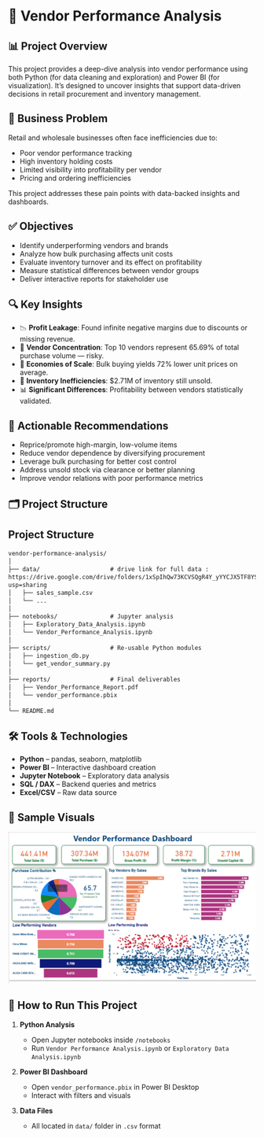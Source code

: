 # 🧾 Vendor Performance Analysis  

## 📊 Project Overview

This project provides a deep-dive analysis into vendor performance using both Python (for data cleaning and exploration) and Power BI (for visualization). It’s designed to uncover insights that support data-driven decisions in retail procurement and inventory management.

## 🎯 Business Problem

Retail and wholesale businesses often face inefficiencies due to:
- Poor vendor performance tracking
- High inventory holding costs
- Limited visibility into profitability per vendor
- Pricing and ordering inefficiencies

This project addresses these pain points with data-backed insights and dashboards.

## ✅ Objectives

- Identify underperforming vendors and brands
- Analyze how bulk purchasing affects unit costs
- Evaluate inventory turnover and its effect on profitability
- Measure statistical differences between vendor groups
- Deliver interactive reports for stakeholder use

## 🔍 Key Insights

- 📉 **Profit Leakage**: Found infinite negative margins due to discounts or missing revenue.
- 💼 **Vendor Concentration**: Top 10 vendors represent 65.69% of total purchase volume — risky.
- 💸 **Economies of Scale**: Bulk buying yields 72% lower unit prices on average.
- 🛑 **Inventory Inefficiencies**: $2.71M of inventory still unsold.
- 📊 **Significant Differences**: Profitability between vendors statistically validated.

## 🧠 Actionable Recommendations

- Reprice/promote high-margin, low-volume items
- Reduce vendor dependence by diversifying procurement
- Leverage bulk purchasing for better cost control
- Address unsold stock via clearance or better planning
- Improve vendor relations with poor performance metrics

## 🗂 Project Structure

## Project Structure
```text
vendor-performance-analysis/
│
├── data/                    # drive link for full data : https://drive.google.com/drive/folders/1xSpIhQw73KCVSQgR4Y_yYYCJX5TF8YSl?usp=sharing
│   ├── sales_sample.csv
│   └── ...
│
├── notebooks/               # Jupyter analysis
│   ├── Exploratory_Data_Analysis.ipynb
│   └── Vendor_Performance_Analysis.ipynb
│
├── scripts/                 # Re‑usable Python modules
│   ├── ingestion_db.py
│   └── get_vendor_summary.py
│
├── reports/                 # Final deliverables
│   ├── Vendor_Performance_Report.pdf
│   └── vendor_performance.pbix   
│
└── README.md
```
## 🛠 Tools & Technologies

- **Python** – pandas, seaborn, matplotlib
- **Power BI** – Interactive dashboard creation
- **Jupyter Notebook** – Exploratory data analysis
- **SQL / DAX** – Backend queries and metrics
- **Excel/CSV** – Raw data source

## 📸 Sample Visuals

![Vendor Dashboard](dashboard/Vender%20performance%20dashboard.png)

## 🚀 How to Run This Project

1. **Python Analysis**
   - Open Jupyter notebooks inside `/notebooks`
   - Run `Vendor Performance Analysis.ipynb` or `Exploratory Data Analysis.ipynb`

2. **Power BI Dashboard**
   - Open `vendor_performance.pbix` in Power BI Desktop
   - Interact with filters and visuals

3. **Data Files**
   - All located in `data/` folder in `.csv` format

 
